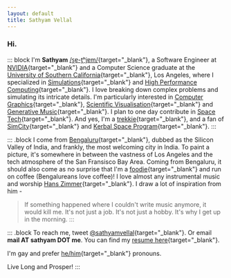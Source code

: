 ```yaml
---
layout: default
title: Sathyam Vellal
---
```


### Hi.

::: block
I'm **Sathyam**  [/s̪ɐ-t̪ʰjɐm/][0]{target="_blank"}, a Software Engineer at [NVIDIA][20]{target="_blank"} and a Computer Science graduate at the [University of Southern California][1]{target="_blank"}, Los Angeles, where I specialized in [Simulations][2]{target="_blank"} and [High Performance Computing][3]{target="_blank"}. I love breaking down complex problems and simulating its intricate details. I'm particularly interested in [Computer Graphics][17]{target="_blank"}, [Scientific Visualisation][18]{target="_blank"} and [Generative Music][21]{target="_blank"}. I plan to one day contribute in [Space Tech][5]{target="_blank"}. And yes, I'm a [trekkie][19]{target="_blank"}, and a fan of [SimCity][6]{target="_blank"} and [Kerbal Space Program][7]{target="_blank"}.
:::

::: .block
I come from [Bengaluru][8]{target="_blank"}, dubbed as the Silicon Valley of India, and frankly, the most welcoming city in India. To paint a picture, it's somewhere in between the vastness of Los Angeles and the tech atmosphere of the San Fransisco Bay Area. Coming from Bengaluru, it should also come as no surprise that I'm a [foodie][9]{target="_blank"} and run on coffee (Bengalureans love coffee)! I love almost any instrumental music and worship [Hans Zimmer][11]{target="_blank"}. I draw a lot of inspiration from him -

> If something happened where I couldn't write music anymore, it would kill me. It's not just a job. It's not just a hobby. It's why I get up in the morning.
:::

::: .block
To reach me, tweet [@sathyamvellal][12]{target="_blank"}. Or email **mail AT sathyam DOT me**. You can find my [resume here][13]{target="_blank"}.

I'm gay and prefer [he/him][16]{target="_blank"} pronouns.

Live Long and Prosper! <i class="fal fa-hand-spock"></i>
:::

[0]: https://en.wikipedia.org/wiki/International_Phonetic_Alphabet
[1]: http://www.usc.edu/
[2]: https://en.wikipedia.org/wiki/Simulation
[3]: https://en.wikipedia.org/wiki/Supercomputer
[4]: https://github.com/sathyamvellal
[5]: https://en.wikipedia.org/wiki/Outline_of_space_technology
[6]: http://www.simcity.com/
[7]: https://kerbalspaceprogram.com/
[8]: https://en.wikipedia.org/wiki/Bangalore
[9]: https://en.wikipedia.org/wiki/Culture_of_Bangalore#Cuisine
[10]: https://en.wikipedia.org/wiki/Coffee
[11]: https://en.wikipedia.org/wiki/Hans_Zimmer
[12]: https://twitter.com/sathyamvellal
[13]: /resume
[14]: /resume-long
[15]: https://en.wikipedia.org/wiki/Agent-based_model
[16]: http://my.pronoun.is/he
[17]: https://en.wikipedia.org/wiki/Computer_graphics
[18]: https://en.wikipedia.org/wiki/Scientific_visualization
[19]: https://en.wikipedia.org/wiki/Trekkie
[20]: https://en.wikipedia.org/wiki/NVIDIA
[21]: https://en.wikipedia.org/wiki/Generative_music